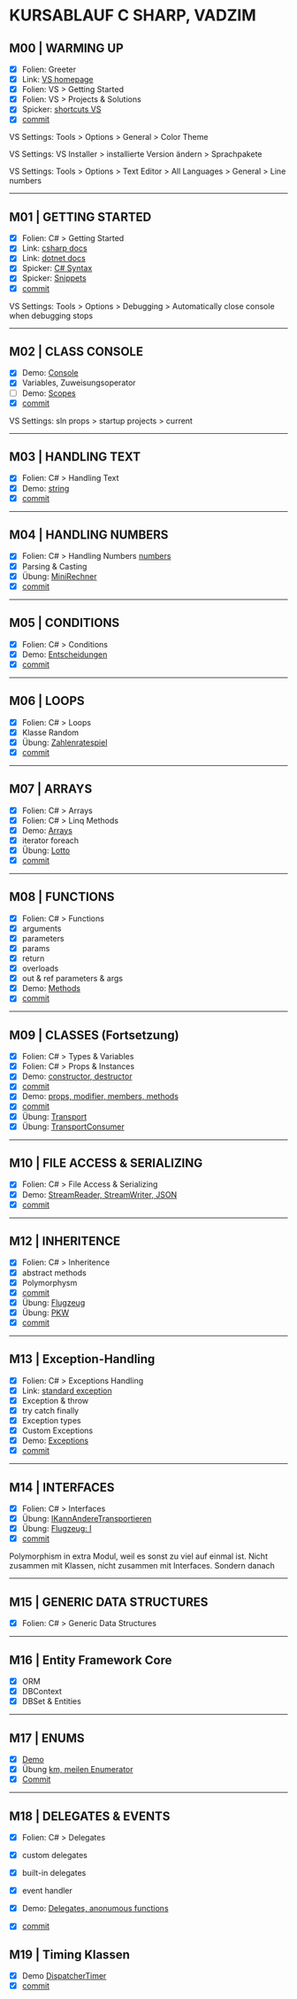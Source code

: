 # KURSABLAUF C SHARP, VADZIM

## M00 | WARMING UP


- [x] Folien: Greeter
- [x] Link: [VS homepage](https://visualstudio.microsoft.com/de/)
- [x] Folien: VS > Getting Started
- [x] Folien: VS > Projects & Solutions
- [x] Spicker: [shortcuts VS](/SPICKER/SHORTCUTS-VS.md)
- [x] [commit](https://github.com/ppedvAG/2020-11-09-csharp-n-dotnet-einsteiger-VC/commit/f5aa69f7e5a5519cf556db152b4d5d1e541bb765)
<!-- - [ ] Folien: Git > Getting Started -->

VS Settings: Tools > Options > General > Color Theme

VS Settings: VS Installer > installierte Version ändern > Sprachpakete

VS Settings: Tools > Options > Text Editor > All Languages > General > Line numbers

---

## M01 | GETTING STARTED

- [x] Folien: C# > Getting Started
- [x] Link: [csharp docs](https://docs.microsoft.com/de-de/dotnet/csharp/)
- [x] Link: [dotnet docs](https://docs.microsoft.com/de-de/dotnet/api/?view=netframework-4.8)
- [x] Spicker: [C# Syntax](SPICKER/CSHARP-CHEATSHEET.md)
- [x] Spicker: [Snippets](SPICKER/VS-CS-SNIPPETS.md)
- [x] [commit](https://github.com/ppedvAG/2020-11-09-csharp-n-dotnet-einsteiger-VC/commit/a931728cc62c613ef51f4660ed67949e3930142c)

VS Settings: Tools > Options > Debugging > Automatically close console when debugging stops

---

## M02 | CLASS CONSOLE

- [x] Demo: [Console](vadzims-solution/M01-Demo-Console/DConsole.cs)
- [x] Variables, Zuweisungsoperator
- [ ] Demo: [Scopes](vadzims-solution/M02-Demo-Scopes/DScopes.cs)
- [x] [commit](https://github.com/ppedvAG/2020-11-09-csharp-n-dotnet-einsteiger-VC/commit/13ba07aec15dacef658ceb742c7bc0fb67a6cb2b)

VS Settings: sln props > startup projects > current

---

## M03 | HANDLING TEXT

- [x] Folien: C# > Handling Text
- [x] Demo: [string](vadzims-solution/M03-Demo-Text/DText.cs)
- [x] [commit](https://github.com/ppedvAG/2020-11-09-csharp-n-dotnet-einsteiger-VC/commit/d297f51fd5e576a0d8ec7b51b96393ef80e5e4bb)
<!-- 
- [ ] Demo: [char](vadzims-solution/Demo-char/Dchar.cs) -->

---

## M04 | HANDLING NUMBERS

- [x] Folien: C# > Handling Numbers [numbers](vadzims-solution/M04-Demo-Numbers/DNumbers.cs)
- [x] Parsing & Casting
- [x] Übung: [MiniRechner](vadzims-solution/M04-UE-Mini-Rechner/URechner.cs)
- [x] [commit](https://github.com/ppedvAG/2020-11-09-csharp-n-dotnet-einsteiger-VC/commit/89afe0d4ff4a2faaebb4d8075b946439f9f5552b)
<!-- - [ ] Demo: [int](vadzims-solution/Demo-int/Dint.cs)
- [ ] Demo: [double](vadzims-solution/Demo-double/Ddouble.cs)
-->

---

## M05 | CONDITIONS

- [x] Folien: C# > Conditions
- [x] Demo: [Entscheidungen](vadzims-solution/M05-Demo-Conditions/DConditions.cs)
- [x] [commit](https://github.com/ppedvAG/2020-11-09-csharp-n-dotnet-einsteiger-VC/commit/382e936ff0cd5800d0167bce986ddf12321c649b)

<!-- - [ ] enum 
- [ ] Übung: [enum & switch](vadzims-solution/Ü-M04-Switch-N-Enum/ÜSwitch.cs)
- [ ] Demo: [bool](CS-GK-DUS-V/M02-Demo-bool/Dbool.cs)
- [ ] [enum](CS-GK-DUS-V/M02-Demo-enum/Denum.cs)
-->

---

## M06 | LOOPS

- [x] Folien: C# > Loops
- [x] Klasse Random
- [x] Übung: [Zahlenratespiel](vadzims-solution/M06-UE-Zahlenratespiel/UZahlenratespiel.cs)
- [x] [commit](https://github.com/ppedvAG/2020-11-09-csharp-n-dotnet-einsteiger-VC/commit/4ce5278eca511298de55a421b6acd348c9ed6d36)
<!--
- [ ] Übung: [for-loop](vadzims-solution/Ü-M05-For-Loop/ÜFor.cs)
-->

---

## M07 | ARRAYS

- [x] Folien: C# > Arrays
- [x] Folien: C# > Linq Methods
- [x] Demo: [Arrays](vadzims-solution/M07-Demo-Arrays/DArrays.cs)
- [x] iterator foreach
- [x] Übung: [Lotto](vadzims-solution/M07-UE-Lotto/ULotto.cs)
- [x] [commit](https://github.com/ppedvAG/2020-11-09-csharp-n-dotnet-einsteiger-VC/commit/af1ae7df7ae72c9514a322d8f9e21fed167ca0b9)

---

## M08 | FUNCTIONS

- [x] Folien: C# > Functions
- [x] arguments
- [x] parameters
- [x] params
- [x] return
- [x] overloads
- [x] out & ref parameters & args
- [x] Demo: [Methods](vadzims-solution/M08-Demo-Methods/DMethods.cs)
- [x] [commit]()

---

## M09 | CLASSES (Fortsetzung)

- [x] Folien: C# > Types & Variables
- [x] Folien: C# > Props & Instances
- [x] Demo: [constructor, destructor](vadzims-solution/M09-Demo-Classes/DClasses.cs)
- [x] [commit](https://github.com/ppedvAG/2020-11-09-csharp-n-dotnet-einsteiger-VC/commit/e9d576f498b1128c5af8973e96501a3d2bb901d4)
- [x] Demo: [props, modifier, members, methods](vadzims-solution/M09-Demo-Classes/KlasseMitMembers.cs)
- [x] [commit](https://github.com/ppedvAG/2020-11-09-csharp-n-dotnet-einsteiger-VC/commit/ba281e775431c09f78bf7b81dac35741250bf380)
- [x] Übung: [Transport](vadzims-solution/M09-UE-Fuhrpark-Bibliothek/Transportmittel.cs)
- [x] Übung: [TransportConsumer](vadzims-solution/M09-UE-Fuhrpark-Konsument/UFuhrparkKnsmt.cs)
<!--
- [ ] Demo: [fields](vadzims-solution/D-M08-Classes/PersonMitFeldOhneProp.cs)
- [ ] Demo: [Types](vadzims-solution/D-M08-Classes/Types.cs)
-->

---

## M10 | FILE ACCESS & SERIALIZING​

- [x] Folien: C# > File Access & Serializing
- [x] Demo: [StreamReader, StreamWriter, JSON](vadzims-solution/M10-Demo-FileAccess-Und-Serializierung/Form1.cs)
- [x] [commit](https://github.com/ppedvAG/2020-11-09-csharp-n-dotnet-einsteiger-VC/commit/0d5950b458355ff20e16e2ee10004b31f1684d44)
<!--
- [ ] SaveFileDialog & OpenFileDialog
- [ ] Demo: [JSON, serialize](vadzims-solution/D-M09-FileAccess/DFileAccess.cs)
-->
---

## M12 | INHERITENCE

- [x] Folien: C# > Inheritence
- [x] abstract methods
- [x] Polymorphysm
- [x] [commit](https://github.com/ppedvAG/2020-11-09-csharp-n-dotnet-einsteiger-VC/commit/2dda500f0ab122e914c7e86800f94e7239196048)
- [x] Übung: [Flugzeug](vadzims-solution/M09-UE-Fuhrpark-Bibliothek/Flugzeug.cs)
- [x] Übung: [PKW](vadzims-solution/M09-UE-Fuhrpark-Bibliothek/PKW.cs)
- [x] [commit](https://github.com/ppedvAG/2020-11-09-csharp-n-dotnet-einsteiger-VC/commit/c42995bee5e0263e18c1d1e7ab7208601af4ed77)
<!--
- [ ] Demo: [virtual](vadzims-solution/D-M11-Inheritence/Superklasse.cs) & override methods
- [ ] Demo: [override](vadzims-solution/D-M11-Inheritence/Subklasse.cs)
- [ ] Übung: [Schiff](vadzims-solution/Ü-M11-Inheritence/Schiff.cs)
- [ ] Übung: [static methods](vadzims-solution/Ü-M11-Inheritence/Schiff.cs#static)
--> 
---

## M13 | Exception-Handling​

- [x] Folien: C# > Exceptions Handling
- [x] Link: [standard exception](https://docs.microsoft.com/de-de/dotnet/standard/design-guidelines/using-standard-exception-types)
- [x] Exception & throw
- [x] try catch finally
- [x] Exception types
- [x] Custom Exceptions
- [x] Demo: [Exceptions](vadzims-solution/M13-Demo-Exceptions-Und-WPF/MainWindow.xaml.cs)
- [x] [commit](https://github.com/ppedvAG/2020-11-09-csharp-n-dotnet-einsteiger-VC/commit/73a803dde2fa194b112d5049de3344ed7adca7a5)

---

## M14 | INTERFACES

- [x] Folien: C# > Interfaces
- [x] Übung: [IKannAndereTransportieren](vadzims-solution/M09-UE-Fuhrpark-Bibliothek/IKannAndereTransportieren.cs)
- [x] Übung: [Flugzeug: I](vadzims-solution/M09-UE-Fuhrpark-Bibliothek/Flugzeug.cs)
- [x] [commit](https://github.com/ppedvAG/2020-11-09-csharp-n-dotnet-einsteiger-VC/commit/a095d73e6726819c6e2a7acb91fb77a52bd01b4a)

Polymorphism in extra Modul, weil es sonst zu viel auf einmal ist.
Nicht zusammen mit Klassen, nicht zusammen mit Interfaces. Sondern danach 

---

## M15 | GENERIC DATA STRUCTURES

- [x] Folien: C# > Generic Data Structures
<!--
- [ ] Demo: [List`<T>`](vadzims-solution/D-M14-GenericStructures/Program.cs)
- [ ] [Stack`<T>`](/M8GenericDataStructures/MyStack.cs)
- [ ] [Queue`<T>`](/M8GenericDataStructures/MyQueue.cs)
- [ ] [KeyValuePair`<T1, T2>`](/M8GenericDataStructures/MyKeyValuePair.cs)
- [ ] [Dictionary`<T1, T2>`](/M8GenericDataStructures/MyDictionary.cs)
- [ ] [Ü Passagierliste](/M5Fuhrpark/FuhrparkApp.cs)
- [ ] [commit]()
-->
---

## M16 | Entity Framework Core

- [x] ORM
- [x] DBContext
- [x] DBSet & Entities
<!--
- [ ] [Demo ](CS-GK-DUS-V/M19-Demo-Entity-Framework/EFDbContext.cs)
- [ ] [commit]()
-->
---

## M17 | ENUMS

- [x] [Demo](vadzims-solution/M17-Demo-Enumeratoren/MainWindow.xaml.cs) 
- [x] Übung [km, meilen Enumerator](vadzims-solution/M09-UE-Fuhrpark-Bibliothek/Transportmittel.cs)
- [x] [Commit](https://github.com/ppedvAG/2020-11-09-csharp-n-dotnet-einsteiger-VC/commit/9ebe94727562e260c434315954a57e98cda042c6)

---

## M18 | DELEGATES & EVENTS

- [x] Folien: C# > Delegates
- [x] custom delegates
- [x] built-in delegates
- [x] event handler
- [x] Demo: [Delegates, anonumous functions](vadzims-solution/M18-Demo-Delegates/MainWindow.xaml.cs)
- [x] [commit](https://github.com/ppedvAG/2020-11-09-csharp-n-dotnet-einsteiger-VC/commit/5fbac01c9761e7d9297ec1d09c07d0988cf4d30c)


## M19 | Timing Klassen

- [x] Demo [DispatcherTimer](vadzims-solution/M19-Demo-Timers/MainWindow.xaml.cs)
- [x] [commit](https://github.com/ppedvAG/2020-11-09-csharp-n-dotnet-einsteiger-VC/commit/4c618dab7265534259fb8b537b321928169a209b)
<!--
- [ ] [Ü kollidierende Buttons mit Timing]
- [ ] [Klasse Stopwatch](M15Demo-Timing/Form1.cs#Stopwatch)
-->

<!--
---

## M16 | WINDOWS FORMS

- [ ] partial classes
- [ ] widgets / components
- [ ] component props
- [ ] Demo: [TicTacToe](vadzims-solution/D-M15-WinFormsFramework/Form1.cs)
- [ ] Übung: Das Spiel weiterentwickeln (neu start, gewinne zählen, abbrechen)
- [ ] [commit]()

---

## M11 | HTTPCLIENT

- [ ] Demo: [HttpClient & deserialize](vadzims-solution/D-M10-HttpClient/DHttpClient.cs)


Ü Einfacher Taschenrechner?

Ü Anmeldeformular? / Gästeliste?

## M19 | TAP (async/await)

- [ ] Task
- [ ] async/await
- [ ] Threads
- [ ] [Demo async await ](CS-GK-DUS-V/M13-Demo-Async-Await/M13DemoMain.cs)
- [ ] [Demo Task](CS-GK-DUS-V/M13-Demo-Async-Await/MyTask.cs)
- [ ] siehe Fuhrpark, zufälliges Erzeugen

[commit]()
      
## M20 | LINQ

- [ ] [LINQ Befehle](CS-GK-DUS-V/M15-Demo-LINQ/M15DemoMain.cs)
 
## M018 | Unit-Tests

- [ ] TestPackages & TestProject
- [ ] TestClasses, TestMethods, TestAnnotations
- [ ] Assert-Klasse
- [ ] [Demo-UnitTest](M16Demo-UnitTests/UnitTest1.cs)

[commit]()


## M22 | Dependency Injection

- [x] [DI](CS-GK-DUS-V/M16-Experiment-Dependency-Injection/M16Main.cs)

[commit]()

## M23 | Debugging & Publishing

- [ ] HasFlag
- [ ] Hachtable

[commit]()
-->
